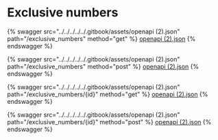 # Exclusive numbers

{% swagger src="../../../../../.gitbook/assets/openapi (2).json" path="/exclusive_numbers" method="get" %}
[openapi (2).json](<../../../../../.gitbook/assets/openapi (2).json>)
{% endswagger %}

{% swagger src="../../../../../.gitbook/assets/openapi (2).json" path="/exclusive_numbers" method="post" %}
[openapi (2).json](<../../../../../.gitbook/assets/openapi (2).json>)
{% endswagger %}

{% swagger src="../../../../../.gitbook/assets/openapi (2).json" path="/exclusive_numbers/{id}" method="get" %}
[openapi (2).json](<../../../../../.gitbook/assets/openapi (2).json>)
{% endswagger %}

{% swagger src="../../../../../.gitbook/assets/openapi (2).json" path="/exclusive_numbers/{id}" method="post" %}
[openapi (2).json](<../../../../../.gitbook/assets/openapi (2).json>)
{% endswagger %}
